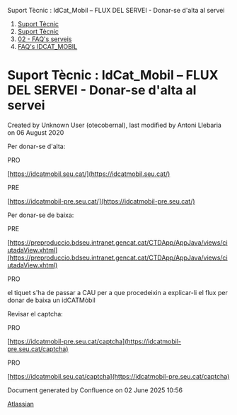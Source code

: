 Suport Tècnic : IdCat\_Mobil – FLUX DEL SERVEI - Donar-se d'alta al servei  

1.  [Suport Tècnic](index.md)
2.  [Suport Tècnic](13893782.md)
3.  [02 - FAQ's serveis](26313393.md)
4.  [FAQ's IDCAT\_MOBIL](28705595.md)

Suport Tècnic : IdCat\_Mobil – FLUX DEL SERVEI - Donar-se d'alta al servei
==========================================================================

Created by Unknown User (otecobernal), last modified by Antoni Llebaria on 06 August 2020

Per donar-se d'alta:

PRO

[https://idcatmobil.seu.cat/](https://idcatmobil.seu.cat/)

PRE

[https://idcatmobil-pre.seu.cat/](https://idcatmobil-pre.seu.cat/)

  

Per donar-se de baixa:

PRE

[https://preproduccio.bdseu.intranet.gencat.cat/CTDApp/AppJava/views/ciutadaView.xhtml](https://preproduccio.bdseu.intranet.gencat.cat/CTDApp/AppJava/views/ciutadaView.xhtml)

PRO

el tiquet s'ha de passar a CAU per a que procedeixin a explicar-li el flux per donar de baixa un idCATMòbil

  

Revisar el captcha:

PRO

[https://idcatmobil-pre.seu.cat/captcha](https://idcatmobil-pre.seu.cat/captcha)

PRO

[https://idcatmobil.seu.cat/captcha](https://idcatmobil-pre.seu.cat/captcha)

Document generated by Confluence on 02 June 2025 10:56

[Atlassian](http://www.atlassian.com/)